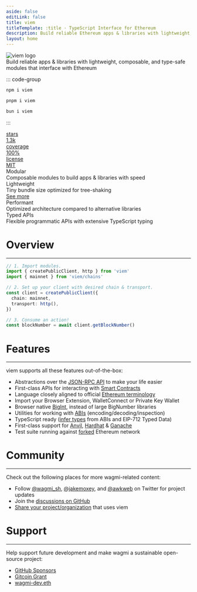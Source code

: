 ```yaml
---
aside: false
editLink: false
title: viem
titleTemplate: :title · TypeScript Interface for Ethereum
description: Build reliable Ethereum apps & libraries with lightweight, composable, & type-safe modules from viem.
layout: home
---
```


<script setup lang="ts">
import { VPButton } from 'vitepress/theme'
import HomeSponsors from './.vitepress/theme/components/HomeSponsors.vue'
</script>

<div class="max-w-[1120px] mx-auto vp-doc relative px-[24px] mb-[96px] mt-[32px] md:px-0 md:mb-[64px]">

<div class="pt-[48px] max-sm:pt-0">
  <div class="absolute -left-28 right-0 -top-10 bottom-0 bg-[url('/colosseum-light.svg')] dark:bg-[url('/colosseum.svg')] bg-no-repeat z-[-1] max-sm:w-[200%] max-sm:-left-[200px] max-sm:hidden" />
  <div class="px-7 max-sm:px-0 flex justify-between z-0 max-md:justify-center">
    <div class="space-y-8 max-w-[400px] flex flex-col items-start max-md:items-center">
      <img class="h-[72px] logo max-sm:h-[60px]" src="/logo-light-hug.svg" alt="viem logo">
      <div class="font-medium text-[21px] max-sm:text-[18px] text-[#919193] max-md:text-center">Build reliable apps & libraries with <span class="text-black dark:text-white">lightweight</span>, <span class="text-black dark:text-white">composable</span>, and <span class="text-black dark:text-white">type-safe</span> modules that interface with Ethereum</div>
      <div class="flex justify-center space-x-2">
        <VPButton tag="a" size="medium" theme="brand" href="/docs/getting-started" text="Get Started" />
        <VPButton class="max-sm:hidden" tag="a" size="medium" theme="alt" href="/docs/introduction" text="Why viem?" />
        <VPButton tag="a" size="medium" theme="alt" href="https://github.com/wagmi-dev/viem" text="View on GitHub" />
      </div>
    </div>
    <div class="flex flex-col justify-between w-[440px] space-y-10 max-lg:w-[300px] max-md:hidden">
      <div class="h-full">

::: code-group

```bash [npm]
npm i viem
```

```bash [pnpm]
pnpm i viem
```

```bash [bun]
bun i viem
```

:::

  </div>
  <!-- TODO: Extract Bundle Size, Coverage badge data from respective APIs. -->
  <div class="flex justify-between space-x-2">
  <a href="https://github.com/wagmi-dev/viem/stargazers" class="cursor-pointer h-10 max-w-[120px] flex-1 relative rounded-lg overflow-hidden border border-black/10 dark:border-white/20" style="color: inherit;" rel="noreferrer noopener" target="_blank">
    <div class="absolute flex z-0 p-[6px] h-full w-full">
      <div class="flex-1 bg-white/60 dark:bg-black/40 flex items-center w-full h-full rounded-md">
        <span class="font-medium text-[15px] opacity-80 w-full text-center">stars</span>
      </div>
      <div class="flex items-center h-full px-2">
        <span class="font-medium text-[15px] text-center w-full text-black dark:text-white">1.3k</span>
      </div>
    </div>
    <div class="absolute left-0 right-0 top-0 bottom-0 bg-black/5 dark:bg-white/10 z-[-1]" />
    <div class="absolute left-0 right-0 top-0 bottom-0 backdrop-blur-[2px] backdrop-filter z-[-1]" />
  </a>
  <a href="https://app.codecov.io/gh/wagmi-dev/viem" class="cursor-pointer h-10 max-w-[160px] flex-1 relative rounded-lg overflow-hidden border border-green-400/50" style="color: inherit;" rel="noreferrer noopener" target="_blank">
    <div class="absolute flex z-0 p-[6px] h-full w-full">
      <div class="flex-1 bg-white/60 dark:bg-black/40 flex items-center w-full h-full rounded-md">
        <span class="font-medium text-[15px] opacity-80 w-full text-center">coverage</span>
      </div>
      <div class="flex items-center h-full px-2">
        <span class="font-medium text-[15px] text-center w-full text-green-400">100%</span>
      </div>
    </div>
    <div class="absolute left-0 right-0 top-0 bottom-0 bg-green-400 opacity-10 z-[-1]" />
    <div class="absolute left-0 right-0 top-0 bottom-0 backdrop-blur-[2px] backdrop-filter z-[-1]" />
  </a>
  <a href="https://github.com/wagmi-dev/viem/blob/main/LICENSE" class="cursor-pointer h-10 max-w-[130px] flex-1 relative rounded-lg overflow-hidden border border-black/10 dark:border-white/20 max-lg:hidden" style="color: inherit;" rel="noreferrer noopener" target="_blank">
    <div class="absolute flex z-0 p-[6px] h-full w-full">
      <div class="flex-1 bg-white/60 dark:bg-black/40 flex items-center w-full h-full rounded-md">
        <span class="font-medium text-[15px] opacity-80 w-full text-center">license</span>
      </div>
      <div class="flex items-center h-full px-2">
        <span class="font-medium text-[15px] text-center w-full text-black dark:text-white">MIT</span>
      </div>
    </div>
    <div class="absolute left-0 right-0 top-0 bottom-0 bg-black/5 dark:bg-white/10 z-[-1]" />
    <div class="absolute left-0 right-0 top-0 bottom-0 backdrop-blur-[2px] backdrop-filter z-[-1]" />
  </a>
  </div>
  </div>
  </div>
  <div class="flex justify-between flex-wrap mt-16 max-sm:hidden">
    <div class="pr-2 w-1/4 max-lg:pb-3 max-sm:px-0 max-lg:w-1/2 max-sm:w-full">
      <div class="relative w-full h-[168px] max-lg:h-[142px] overflow-hidden">
        <div class="border-white border border-solid border-opacity-10 rounded-lg h-full px-5 py-6 absolute z-10 flex flex-col justify-between w-full">
          <div class="text-xl font-medium text-black dark:text-white">Modular</div>
          <div class="text-[17px] font-medium text-[#919193]">Composable modules to build apps & libraries with speed</div>
        </div>
        <div class="absolute left-0 right-0 top-0 bottom-0 dark:bg-[#313136] opacity-20 z-0" />
        <div class="absolute left-0 right-0 top-0 bottom-0 backdrop-filter backdrop-blur-[2px] z-0" />
      </div>
    </div>
    <div class="pl-2 pr-2 max-sm:px-0 max-lg:pb-3 max-lg:pr-0 w-1/4 max-lg:w-1/2 max-sm:w-full">
      <div class="relative w-full h-[168px] max-lg:h-[142px]">
        <div class="border-white border border-solid border-opacity-10 rounded-lg h-full px-5 py-6 absolute z-10 flex flex-col w-full">
          <div class="text-xl font-medium text-black dark:text-white">Lightweight</div>
          <div class="mt-[14px] text-[17px] font-medium text-[#919193]">Tiny bundle size optimized for tree-shaking</div>
          <a href="/docs/introduction.html#bundle-size" class="text-[17px] font-medium">See more</a>
        </div>
        <div class="absolute left-0 right-0 top-0 bottom-0 dark:bg-[#313136] opacity-20 z-0" />
        <div class="absolute left-0 right-0 top-0 bottom-0 backdrop-filter backdrop-blur-[2px] z-0" />
      </div>
    </div>
    <div class="pl-2 pr-2 max-lg:pb-3 max-sm:px-0 max-lg:pl-0 w-1/4 max-lg:w-1/2 max-sm:w-full">
      <div class="relative w-full h-[168px] max-lg:h-[142px]">
        <div class="border-white border border-solid border-opacity-10 rounded-lg h-full px-5 py-6 absolute z-10 flex flex-col justify-between w-full">
          <div class="text-xl font-medium text-black dark:text-white">Performant</div>
          <div class="text-[17px] font-medium text-[#919193]">Optimized architecture compared to alternative libraries</div>
        </div>
        <div class="absolute left-0 right-0 top-0 bottom-0 dark:bg-[#313136] opacity-20 z-0" />
        <div class="absolute left-0 right-0 top-0 bottom-0 backdrop-filter backdrop-blur-[2px] z-0" />
      </div>
    </div>
    <div class="pl-2 w-1/4 max-sm:px-0 max-lg:w-1/2 max-sm:w-full">
      <div class="relative w-full h-[168px] max-lg:h-[142px]">
        <div class="border-white border border-solid border-opacity-10 rounded-lg h-full px-5 py-6 absolute z-10 flex flex-col justify-between w-full">
          <div class="text-xl font-medium text-black dark:text-white">Typed APIs</div>
          <div class="text-[17px] font-medium text-[#919193]">Flexible programmatic APIs with extensive TypeScript typing</div>
        </div>
        <div class="absolute left-0 right-0 top-0 bottom-0 dark:bg-[#313136] opacity-20 z-0" />
        <div class="absolute left-0 right-0 top-0 bottom-0 backdrop-filter backdrop-blur-[2px] z-0" />
      </div>
    </div>
  </div>
</div>

<div class="h-16" />

<div class="max-w-2xl mx-auto">
<h1>Overview</h1>
<hr class="h-2" />

```ts
// 1. Import modules.
import { createPublicClient, http } from 'viem'
import { mainnet } from 'viem/chains'

// 2. Set up your client with desired chain & transport.
const client = createPublicClient({
  chain: mainnet,
  transport: http(),
})

// 3. Consume an action!
const blockNumber = await client.getBlockNumber()
```

<div class="h-8" />
<h1>Features</h1>
<hr class="h-2" />

viem supports all these features out-of-the-box:

- Abstractions over the [JSON-RPC API](https://ethereum.org/en/developers/docs/apis/json-rpc/) to make your life easier
- First-class APIs for interacting with [Smart Contracts](https://ethereum.org/en/glossary/#smart-contract)
- Language closely aligned to official [Ethereum terminology](https://ethereum.org/en/glossary/)
- Import your Browser Extension, WalletConnect or Private Key Wallet
- Browser native [BigInt](https://developer.mozilla.org/en-US/docs/Web/JavaScript/Reference/Global_Objects/BigInt), instead of large BigNumber libraries
- Utilities for working with [ABIs](https://ethereum.org/en/glossary/#abi) (encoding/decoding/inspection)
- TypeScript ready ([infer types](/docs/typescript) from ABIs and EIP-712 Typed Data)
- First-class support for [Anvil](https://book.getfoundry.sh/), [Hardhat](https://hardhat.org/) & [Ganache](https://trufflesuite.com/ganache/)
- Test suite running against [forked](https://ethereum.org/en/glossary/#fork) Ethereum network

<div class="h-8" />
<h1>Community</h1>
<hr class="h-2" />

Check out the following places for more wagmi-related content:

- Follow [@wagmi_sh](https://twitter.com/wagmi_sh), [@jakemoxey](https://twitter.com/jakemoxey), and [@awkweb](https://twitter.com/awkweb) on Twitter for project updates
- Join the [discussions on GitHub](https://github.com/wagmi-dev/viem/discussions)
- [Share your project/organization](https://github.com/wagmi-dev/viem/discussions/104) that uses viem

<div class="h-8" />
<h1>Support</h1>
<hr class="h-2" />

Help support future development and make wagmi a sustainable open-source project:

- [GitHub Sponsors](https://github.com/sponsors/wagmi-dev?metadata_campaign=docs_support)
- [Gitcoin Grant](https://wagmi.sh/gitcoin)
- [wagmi-dev.eth](https://etherscan.io/enslookup-search?search=wagmi-dev.eth)

<div class="h-8" />

<HomeSponsors />
</div>

<style scoped>
  html:not(.dark) img.dark {
    display: none;
  }
  .dark img.light {
    display: none;
  }

  .dark .logo {
    filter: invert(1);
  }

  .card {
    background-color: var(--vp-c-bg-soft);
  }

  .language-bash {
    overflow-y: hidden;
  }

  .vp-code-group, .vp-code-group .language-bash {
    height: 100%;
  }

  .vp-code-group .language-bash {
    height: 100%;
    margin-bottom: 0px;
  }

  .vp-code-group {
    margin-top: 0px;
  }

  .vp-code-group .blocks {
    height: calc(100% - 37px);
  }

  .vp-code-group .tabs label {
    font-size: 16px;
  }

  .vp-code-group .tabs {
    justify-content: left;
  }

  .vp-code-group .shiki {
    padding-top: 16px;
  }

  .vp-code-group code {
    font-size: 22px;
  }
  
  /*.vp-code-group {
    width: 100% !important;
}*/

  .tabs {
    display: flex;
    justify-content: center;
  }
</style>

</div>
